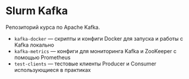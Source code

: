 # Slurm Kafka

Репозиторий курса по Apache Kafka. 

* `kafka-docker` — скрипты и конфиги Docker для запуска и работы с Kafka локально
* `kafka-metrics` — конфиги для мониторинга Kafka и ZooKeeper с помощью Prometheus
* `test-clients` — тестовые клиенты Producer и Consumer использующиеся в практиках